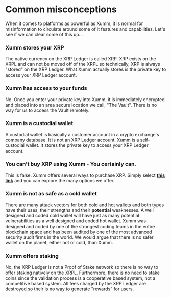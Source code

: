 # Common misconceptions

When it comes to platforms as powerful as Xumm, it is normal for misinformation to circulate around some of it features and capabilities. Let's see if we can clear some of this up...

### Xumm stores your XRP&#x20;

The native currency on the XRP Ledger is called XRP. XRP exists on the XRPL and can not be moved off of the XRPL so technically, XRP is always "stored" on the XRP Ledger. What Xumm actually stores is the private key to access your XRP Ledger account.&#x20;

### Xumm has access to your funds

No. Once you enter your private key into Xumm, it is immediately encrypted and placed into an area secure location we call, "The Vault". There is no way for us to access the Vault remotely.

### Xumm is a custodial wallet

A custodial wallet is basically a customer account in a crypto exchange's company database. It is not an XRP Ledger account. Xumm is a self-custodial wallet. It stores the private key to access your XRP Ledger account.&#x20;

### You can't buy XRP using Xumm - You certainly can.

This is false. Xumm offers several ways to purchase XRP. Simply select [**this link**](https://xumm.app/detect/xapp:xumm.onofframp) and you can explore the many options we offer.

### Xumm is not as safe as a cold wallet

There are many attack vectors for both cold and hot wallets and both types have their uses, their strengths and their **potential** weaknesses. A well designed and coded cold wallet will have just as many potential vulnerabilities as a well designed and coded hot wallet. Xumm was designed and coded by one of the strongest coding teams in the entire blockchain space and has been audited by one of the most advanced security audit firms in the world.  We would argue that there is no safer wallet on the planet, either hot or cold, than Xumm.  &#x20;

### Xumm offers staking

No, the XRP Ledger is not a Proof of Stake network so there is no way to offer staking natively on the XRPL. Furthermore, there is no need to stake coins since the validation process is a cooperative based system, not a competitive based system. All fees charged by the XRP Ledger are destroyed so their is no way to generate "rewards" for users.

&#x20;

